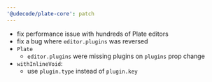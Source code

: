 ```yaml
---
'@udecode/plate-core': patch
---
```


- fix performance issue with hundreds of Plate editors
- fix a bug where `editor.plugins` was reversed
- `Plate`
  - `editor.plugins` were missing plugins on `plugins` prop change
- `withInlineVoid`:
  - use `plugin.type` instead of `plugin.key`